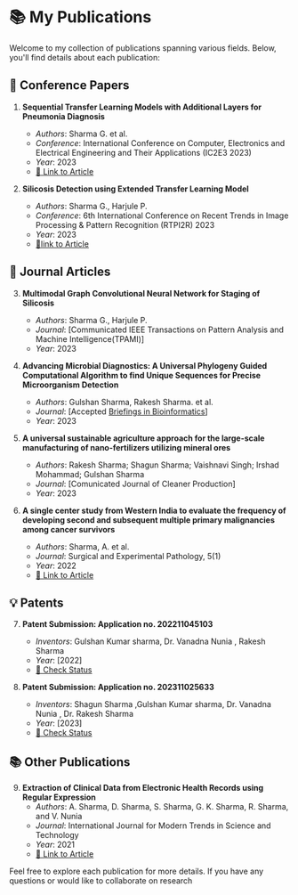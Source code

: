 # 📚 My Publications

Welcome to my collection of publications spanning various fields. Below, you'll find details about each publication:

## 📖 **Conference Papers**

1. **Sequential Transfer Learning Models with Additional Layers for Pneumonia Diagnosis**
   - *Authors*: Sharma G. et al.
   - *Conference*: International Conference on Computer, Electronics and Electrical Engineering and Their Applications (IC2E3 2023)
   - *Year*: 2023
   -  [🔗 Link to Article](https://doi.org/10.1109/IC2E357697.2023.10262764)

2. **Silicosis Detection using Extended Transfer Learning Model**
   - *Authors*: Sharma G., Harjule P.
   - *Conference*: 6th International Conference on Recent Trends in Image Processing & Pattern Recognition (RTPI2R) 2023
   - *Year*: 2023
   - [🔗link to Article](https://doi.org/10.1007/978-3-031-53085-2_10)

## 📝 **Journal Articles**

3. **Multimodal Graph Convolutional Neural Network for Staging of Silicosis**
   - *Authors*: Sharma G., Harjule P.
   - *Journal*: [Communicated IEEE Transactions on Pattern Analysis and Machine Intelligence(TPAMI)]
   - *Year*: 2023

4. **Advancing Microbial Diagnostics: A Universal Phylogeny Guided Computational Algorithm to find Unique Sequences for Precise Microorganism Detection**
   - *Authors*: Gulshan Sharma, Rakesh Sharma. et al.
   - *Journal*: [Accepted [Briefings in Bioinformatics]([https://academic.oup.com/bioinformatics](https://academic.oup.com/bib/article/25/6/bbae545/7832362))]
   - *Year*: 2023

5. **A universal sustainable agriculture approach for the large-scale manufacturing of nano-fertilizers utilizing mineral ores**
   - *Authors*: Rakesh Sharma; Shagun Sharma; Vaishnavi Singh; Irshad Mohammad; Gulshan Sharma
   - *Journal*: [Comunicated Journal of Cleaner Production]
   - *Year*: 2023

6. **A single center study from Western India to evaluate the frequency of developing second and subsequent multiple primary malignancies among cancer survivors**
   - *Authors*: Sharma, A. et al.
   - *Journal*: Surgical and Experimental Pathology, 5(1)
   - *Year*: 2022
   - [🔗 Link to Article](https://surgexppathol.biomedcentral.com/articles/10.1186/s42047-022-00122-w)

## 💡 **Patents**

7. **Patent Submission: Application no. 202211045103**
   - *Inventors*: Gulshan Kumar sharma, Dr. Vanadna Nunia , Rakesh Sharma
   - *Year*: [2022]
   - [🔗 Check Status](https://iprsearch.ipindia.gov.in/PublicSearch/PublicationSearch/ApplicationStatus)

8. **Patent Submission: Application no. 202311025633**
   - *Inventors*: Shagun Sharma ,Gulshan Kumar sharma, Dr. Vanadna Nunia , Dr. Rakesh Sharma
   - *Year*: [2023]
   - [🔗 Check Status](https://iprsearch.ipindia.gov.in/PublicSearch/PublicationSearch/ApplicationStatus)

## 📚 **Other Publications**

9. **Extraction of Clinical Data from Electronic Health Records using Regular Expression**
   - *Authors*: A. Sharma, D. Sharma, S. Sharma, G. K. Sharma, R. Sharma, and V. Nunia
   - *Journal*: International Journal for Modern Trends in Science and Technology
   - *Year*: 2021
   - [🔗 Link to Article](http://www.ijmtst.com/vol7issue12.html)

Feel free to explore each publication for more details. If you have any questions or would like to collaborate on research
